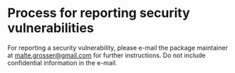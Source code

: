 # Process for reporting security vulnerabilities

For reporting a security vulnerability, please e-mail the package maintainer at malte.grosser@gmail.com for further instructions.
Do not include confidential information in the e-mail.